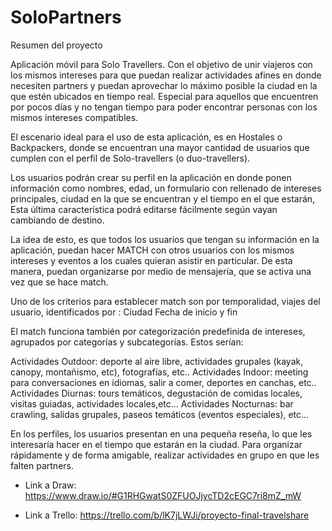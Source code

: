 # SoloPartners
Resumen del proyecto

Aplicación móvil para Solo Travellers. Con el objetivo de unir viajeros con los mismos intereses para que puedan realizar actividades afines en donde necesiten partners y puedan aprovechar lo máximo posible la ciudad en la que estén ubicados en tiempo real. Especial para aquellos que encuentren por pocos días y no tengan tiempo para poder encontrar personas con los mismos intereses compatibles.

El escenario ideal para el uso de esta aplicación, es en Hostales o Backpackers, donde se encuentran una mayor cantidad de usuarios que cumplen con el perfil de Solo-travellers (o duo-travellers).

Los usuarios podrán crear su perfil en la aplicación en donde ponen información como nombres, edad, un formulario con rellenado de intereses principales, ciudad en la que se encuentran y el tiempo en el que estarán, Esta última característica podrá editarse fácilmente según vayan cambiando de destino.

La idea de esto, es que todos los usuarios que tengan su información en la aplicación, puedan hacer MATCH con otros usuarios con los mismos intereses y eventos a los cuales quieran asistir en particular. De esta manera, puedan organizarse por medio de mensajería, que se activa una vez que se hace match.

Uno de los criterios para establecer match son por temporalidad, viajes del usuario, identificados por :
Ciudad
Fecha de inicio y fin

El match funciona también por categorización predefinida de intereses, agrupados por categorías y subcategorías. Estos serían:

Actividades Outdoor: deporte al aire libre, actividades grupales (kayak, canopy, montañismo, etc), fotografías, etc..
Actividades Indoor: meeting para conversaciones en idiomas, salir a comer, deportes en canchas, etc..
Actividades Diurnas: tours temáticos, degustación de comidas locales, visitas guiadas, actividades locales,etc...
Actividades Nocturnas: bar crawling, salidas grupales, paseos temáticos (eventos especiales), etc…



En los perfiles, los usuarios presentan en una pequeña reseña, lo que les interesaría hacer en el tiempo que estarán en la ciudad. Para organizar rápidamente y de forma amigable,  realizar actividades en grupo en que les falten partners.

- Link a Draw: https://www.draw.io/#G1RHGwatS0ZFUOJjycTD2cEGC7ri8mZ_mW

- Link a Trello: https://trello.com/b/lK7jLWJi/proyecto-final-travelshare

